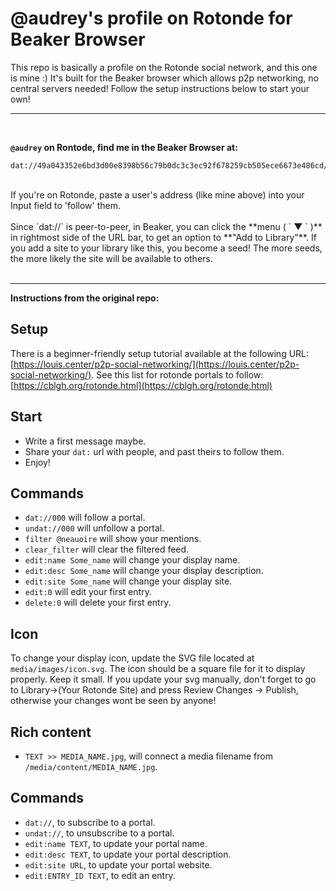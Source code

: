 # @audrey's profile on Rotonde for Beaker Browser

This repo is basically a profile on the Rotonde social network, and this one is mine :) It's built for the Beaker browser which allows p2p networking, no central servers needed! Follow the setup instructions below to start your own!

---
<br>

**`@audrey` on Rontode, find me in the Beaker Browser  at:**
```
dat://49a043352e6bd3d00e8398b56c79b0dc3c3ec92f678259cb505ece6673e486cd/
```
<br>

<div style="clear: both;"/>
If you're on Rotonde, paste a user's address (like mine above) into your Input field to 'follow' them.
<br><br>
Since `dat://` is peer-to-peer, in Beaker, you can click the **menu ( ` ▼ ` )** in rightmost side of the URL bar, to get an option to **"Add to Library"**. If you add a site to your library like this, you become a seed! The more seeds, the more likely the site will be available to others.
<br><br>

---

**Instructions from the original repo:**

## Setup

There is a beginner-friendly setup tutorial available at the following URL: [https://louis.center/p2p-social-networking/](https://louis.center/p2p-social-networking/). See this list for rotonde portals to follow: [https://cblgh.org/rotonde.html](https://cblgh.org/rotonde.html)

## Start

- Write a first message maybe.
- Share your `dat:` url with people, and past theirs to follow them.
- Enjoy!

## Commands

- `dat://000` will follow a portal.
- `undat://000` will unfollow a portal.
- `filter @neauoire` will show your mentions.
- `clear_filter` will clear the filtered feed.
- `edit:name Some_name` will change your display name.
- `edit:desc Some_name` will change your display description.
- `edit:site Some_name` will change your display site.
- `edit:0` will edit your first entry.
- `delete:0` will delete your first entry.

## Icon

To change your display icon, update the SVG file located at `media/images/icon.svg`. The icon should be a square file for it to display properly. Keep it small. If you update your svg manually, don't forget to go to Library->(Your Rotonde Site) and press Review Changes -> Publish, otherwise your changes wont be seen by anyone!

## Rich content

- `TEXT >> MEDIA_NAME.jpg`, will connect a media filename from `/media/content/MEDIA_NAME.jpg`.

## Commands

- `dat://`, to subscribe to a portal.
- `undat://`, to unsubscribe to a portal.
- `edit:name TEXT`, to update your portal name.
- `edit:desc TEXT`, to update your portal description.
- `edit:site URL`, to update your portal website.
- `edit:ENTRY_ID TEXT`, to edit an entry.
